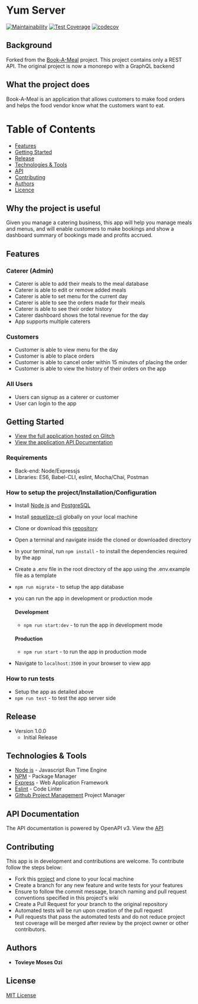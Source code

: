 # Yum Server

[![Maintainability](https://api.codeclimate.com/v1/badges/61d5694a456661c7bd12/maintainability)](https://codeclimate.com/github/ozimos/yum-server/maintainability)
[![Test Coverage](https://api.codeclimate.com/v1/badges/61d5694a456661c7bd12/test_coverage)](https://codeclimate.com/github/ozimos/yum-server/test_coverage)
[![codecov](https://codecov.io/gh/ozimos/yum-server/branch/master/graph/badge.svg)](https://codecov.io/gh/ozimos/yum-server)

## Background

Forked from the [Book-A-Meal](https://github.com/ozimos/Book-A-Meal) project. This project contains only a REST API. The original project is now a monorepo with a GraphQL backend

## What the project does

Book-A-Meal is an application that allows customers to make food orders and helps the food
vendor know what the customers want to eat.

# Table of Contents

-   [Features](##Features)
-   [Getting Started](##Getting-Started)
-   [Release](##Release)
-   [Technologies & Tools](##Technologies-&-Tools)
-   [API](##API-Documentation)
-   [Contributing](##Contributing)
-   [Authors](##Authors)
-   [Licence](##Licence)

## Why the project is useful

Given you manage a catering business, this app will help you manage meals and menus, and will enable customers to make bookings and show a dashboard summary of bookings made and profits accrued.

## Features

### Caterer (Admin)

-   Caterer is able to add their meals to the meal database
-   Caterer is able to edit or remove added meals
-   Caterer is able to set menu for the current day
-   Caterer is able to see the orders made for their meals
-   Caterer is able to see their order history
-   Caterer dashboard shows the total revenue for the day
-   App supports multiple caterers

### Customers

-   Customer is able to view menu for the day
-   Customer is able to place orders
-   Customer is able to cancel order within 15 minutes of placing the order
-   Customer is able to view the history of their orders on the app

### All Users

-   Users can signup as a caterer or customer
-   User can login to the app

## Getting Started

-   [View the full application hosted on Glitch](https://assortedfoods.glitch.me)
-   [View the application API Documentation](https://assortedfoods.glitch.me/api/v1/docs)

### Requirements

-   Back-end: Node/Expressjs
-   Libraries: ES6, Babel-CLI, eslint, Mocha/Chai, Postman

### How to setup the project/Installation/Configuration

-   Install [Node js](https://nodejs.org/en/) and [PostgreSQL](https://www.postgresql.org/)
-   Install [sequelize-cli](https://www.npmjs.com/package/sequelize-cli)
    globally on your local machine
-   Clone or download this [repository](https://github.com/ozimos/yum-server.git)

-   Open a terminal and navigate inside the cloned or downloaded directory
-   In your terminal, run `npm install` - to install the dependencies required by the app
-   Create a .env file in the root directory of the app using the .env.example file as a template
-   `npm run migrate` - to setup the app database
-   you can run the app in development or production mode

    #### Development

    -   `npm run start:dev` - to run the app in development mode

    #### Production

    -   `npm run start` - to run the app in production mode

-   Navigate to `localhost:3500` in your browser to view app

### How to run tests

-   Setup the app as detailed above
-   `npm run test` - to test the app server side

## Release

-   Version 1.0.0
    -   Initial Release

## Technologies & Tools

-   [Node js](https://nodejs.org/en/) - Javascript Run Time Engine
-   [NPM](https://www.npmjs.com/) - Package Manager
-   [Express](https://expressjs.com/) - Web Application Framework
-   [Eslint](https://eslint.org/) - Code Linter
-   [Github Project Management](https://github.com/features/project-management) Project Manager

## API Documentation

The API documentation is powered by OpenAPI v3. View the [API](https://assortedfoods.glitch.me/api/v1/docs)

## Contributing

This app is in development and contributions are welcome. To contribute follow the steps below:

-   Fork this [project](https://github.com/ozimos/yum-server.git) and clone to your local machine
-   Create a branch for any new feature and write tests for your features
-   Ensure to follow the commit message, branch naming and pull request conventions specified in this project's wiki
-   Create a Pull Request for your branch to the original repository
-   Automated tests will be run upon creation of the pull request
-   Pull requests that pass the automated tests and do not reduce project test coverage will be merged after review by the project owner or other contributors.

## Authors

-   **Tovieye Moses Ozi**

## License

[MIT License](https://opensource.org/licenses/MIT)
